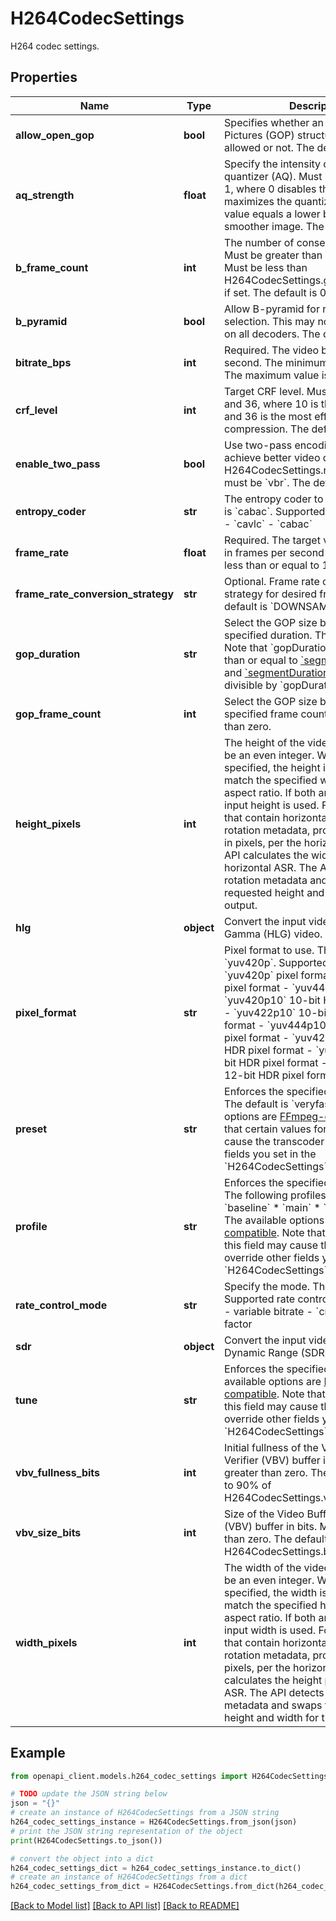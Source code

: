 # H264CodecSettings

H264 codec settings.

## Properties

Name | Type | Description | Notes
------------ | ------------- | ------------- | -------------
**allow_open_gop** | **bool** | Specifies whether an open Group of Pictures (GOP) structure should be allowed or not. The default is &#x60;false&#x60;. | [optional] 
**aq_strength** | **float** | Specify the intensity of the adaptive quantizer (AQ). Must be between 0 and 1, where 0 disables the quantizer and 1 maximizes the quantizer. A higher value equals a lower bitrate but smoother image. The default is 0. | [optional] 
**b_frame_count** | **int** | The number of consecutive B-frames. Must be greater than or equal to zero. Must be less than H264CodecSettings.gop_frame_count if set. The default is 0. | [optional] 
**b_pyramid** | **bool** | Allow B-pyramid for reference frame selection. This may not be supported on all decoders. The default is &#x60;false&#x60;. | [optional] 
**bitrate_bps** | **int** | Required. The video bitrate in bits per second. The minimum value is 1,000. The maximum value is 800,000,000. | [optional] 
**crf_level** | **int** | Target CRF level. Must be between 10 and 36, where 10 is the highest quality and 36 is the most efficient compression. The default is 21. | [optional] 
**enable_two_pass** | **bool** | Use two-pass encoding strategy to achieve better video quality. H264CodecSettings.rate_control_mode must be &#x60;vbr&#x60;. The default is &#x60;false&#x60;. | [optional] 
**entropy_coder** | **str** | The entropy coder to use. The default is &#x60;cabac&#x60;. Supported entropy coders: - &#x60;cavlc&#x60; - &#x60;cabac&#x60; | [optional] 
**frame_rate** | **float** | Required. The target video frame rate in frames per second (FPS). Must be less than or equal to 120. | [optional] 
**frame_rate_conversion_strategy** | **str** | Optional. Frame rate conversion strategy for desired frame rate. The default is &#x60;DOWNSAMPLE&#x60;. | [optional] 
**gop_duration** | **str** | Select the GOP size based on the specified duration. The default is &#x60;3s&#x60;. Note that &#x60;gopDuration&#x60; must be less than or equal to [&#x60;segmentDuration&#x60;](#SegmentSettings), and [&#x60;segmentDuration&#x60;](#SegmentSettings) must be divisible by &#x60;gopDuration&#x60;. | [optional] 
**gop_frame_count** | **int** | Select the GOP size based on the specified frame count. Must be greater than zero. | [optional] 
**height_pixels** | **int** | The height of the video in pixels. Must be an even integer. When not specified, the height is adjusted to match the specified width and input aspect ratio. If both are omitted, the input height is used. For portrait videos that contain horizontal ASR and rotation metadata, provide the height, in pixels, per the horizontal ASR. The API calculates the width per the horizontal ASR. The API detects any rotation metadata and swaps the requested height and width for the output. | [optional] 
**hlg** | **object** | Convert the input video to a Hybrid Log Gamma (HLG) video. | [optional] 
**pixel_format** | **str** | Pixel format to use. The default is &#x60;yuv420p&#x60;. Supported pixel formats: - &#x60;yuv420p&#x60; pixel format - &#x60;yuv422p&#x60; pixel format - &#x60;yuv444p&#x60; pixel format - &#x60;yuv420p10&#x60; 10-bit HDR pixel format - &#x60;yuv422p10&#x60; 10-bit HDR pixel format - &#x60;yuv444p10&#x60; 10-bit HDR pixel format - &#x60;yuv420p12&#x60; 12-bit HDR pixel format - &#x60;yuv422p12&#x60; 12-bit HDR pixel format - &#x60;yuv444p12&#x60; 12-bit HDR pixel format | [optional] 
**preset** | **str** | Enforces the specified codec preset. The default is &#x60;veryfast&#x60;. The available options are [FFmpeg-compatible](https://trac.ffmpeg.org/wiki/Encode/H.264#Preset). Note that certain values for this field may cause the transcoder to override other fields you set in the &#x60;H264CodecSettings&#x60; message. | [optional] 
**profile** | **str** | Enforces the specified codec profile. The following profiles are supported: * &#x60;baseline&#x60; * &#x60;main&#x60; * &#x60;high&#x60; (default) The available options are [FFmpeg-compatible](https://trac.ffmpeg.org/wiki/Encode/H.264#Tune). Note that certain values for this field may cause the transcoder to override other fields you set in the &#x60;H264CodecSettings&#x60; message. | [optional] 
**rate_control_mode** | **str** | Specify the mode. The default is &#x60;vbr&#x60;. Supported rate control modes: - &#x60;vbr&#x60; - variable bitrate - &#x60;crf&#x60; - constant rate factor | [optional] 
**sdr** | **object** | Convert the input video to a Standard Dynamic Range (SDR) video. | [optional] 
**tune** | **str** | Enforces the specified codec tune. The available options are [FFmpeg-compatible](https://trac.ffmpeg.org/wiki/Encode/H.264#Tune). Note that certain values for this field may cause the transcoder to override other fields you set in the &#x60;H264CodecSettings&#x60; message. | [optional] 
**vbv_fullness_bits** | **int** | Initial fullness of the Video Buffering Verifier (VBV) buffer in bits. Must be greater than zero. The default is equal to 90% of H264CodecSettings.vbv_size_bits. | [optional] 
**vbv_size_bits** | **int** | Size of the Video Buffering Verifier (VBV) buffer in bits. Must be greater than zero. The default is equal to H264CodecSettings.bitrate_bps. | [optional] 
**width_pixels** | **int** | The width of the video in pixels. Must be an even integer. When not specified, the width is adjusted to match the specified height and input aspect ratio. If both are omitted, the input width is used. For portrait videos that contain horizontal ASR and rotation metadata, provide the width, in pixels, per the horizontal ASR. The API calculates the height per the horizontal ASR. The API detects any rotation metadata and swaps the requested height and width for the output. | [optional] 

## Example

```python
from openapi_client.models.h264_codec_settings import H264CodecSettings

# TODO update the JSON string below
json = "{}"
# create an instance of H264CodecSettings from a JSON string
h264_codec_settings_instance = H264CodecSettings.from_json(json)
# print the JSON string representation of the object
print(H264CodecSettings.to_json())

# convert the object into a dict
h264_codec_settings_dict = h264_codec_settings_instance.to_dict()
# create an instance of H264CodecSettings from a dict
h264_codec_settings_from_dict = H264CodecSettings.from_dict(h264_codec_settings_dict)
```
[[Back to Model list]](../README.md#documentation-for-models) [[Back to API list]](../README.md#documentation-for-api-endpoints) [[Back to README]](../README.md)


